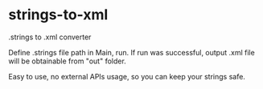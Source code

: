 # strings-to-xml
.strings to .xml converter


Define .strings file path in Main, run. If run was successful, output .xml file will be obtainable from "out" folder.


Easy to use, no external APIs usage, so you can keep your strings safe.
